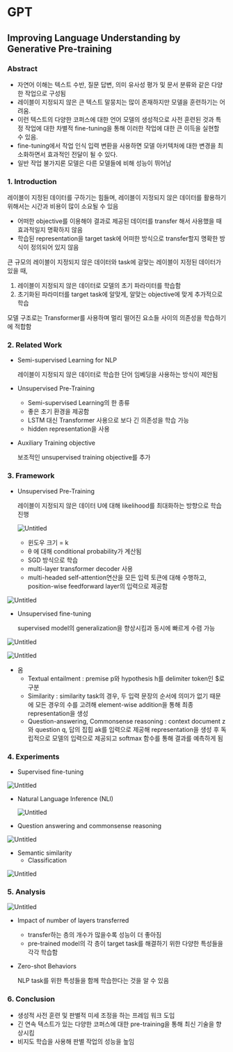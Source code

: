 
# GPT

## Improving Language Understanding by Generative Pre-training

### Abstract

- 자연어 이해는 텍스트 수반, 질문 답변, 의미 유사성 평가 및 문서 분류와 같은 다양한 작업으로 구성됨
- 레이블이 지정되지 않은 큰 텍스트 말뭉치는 많이 존재하지만 모델을 훈련하기는 어려움.
- 이런 텍스트의 다양한 코퍼스에 대한 언어 모델의 생성적으로 사전 훈련된 것과 특정 작업에 대한 차별적 fine-tuning을 통해 이러한 작업에 대한 큰 이득을 실현할 수 있음.
- fine-tuning에서 작업 인식 입력 변환을 사용하면 모델 아키텍처에 대한 변경을 최소화하면서 효과적인 전달이 될 수 있다.
- 일반 작업 불가지론 모델은 다른 모델들에 비해 성능이 뛰어남

### 1. Introduction

레이블이 지정된 데이터를 구하기는 힘들며, 레이블이 지정되지 않은 데이터를 활용하기 위해서는 시간과 비용이 많이 소요될 수 있음

- 어떠한 objective를 이용해야 결과로 제공된 데이터를 transfer 해서 사용했을 때 효과적일지 명확하지 않음
- 학습된 representation을 target task에 어떠한 방식으로 transfer할지 명확한 방식이 정의되어 있지 않음

큰 규모의 레이블이 지정되지 않은 데이터와 task에 걸맞는 레이블이 지정된 데이터가 있을 때,

1. 레이블이 지정되지 않은 데이터로 모델의 초기 파라미터를 학습함
2. 초기화된 파라미터를 target task에 알맞게, 알맞는 objective에 맞게 추가적으로 학습

모델 구조로는 Transformer를 사용하며 멀리 떨어진 요소들 사이의 의존성을 학습하기에 적합함

### 2. Related Work

- Semi-supervised Learning for NLP
    
    레이블이 지정되지 않은 데이터로 학습한 단어 임베딩을 사용하는 방식이 제안됨
    
- Unsupervised Pre-Training
    - Semi-supervised Learning의 한 종류
    - 좋은 초기 환경을 제공함
    - LSTM 대신 Transformer 사용으로 보다 긴 의존성을 학습 가능
    - hidden representation을 사용
- Auxiliary Training objective
    
    보조적인 unsupervised training objective를 추가
    

### 3. Framework

- Unsupervised Pre-Training
    
    레이블이 지정되지 않은 데이터 U에 대해 likelihood를 최대화하는 방향으로 학습 진행
    
    ![Untitled](Untitled.png)
    
    - 윈도우 크기 = k
    - θ 에 대해 conditional probability가 계산됨
    - SGD 방식으로 학습
    - multi-layer transformer decoder 사용
    - multi-headed self-attention연산을 모든 입력 토큰에 대해 수행하고, position-wise feedforward layer의 입력으로 제공함

![Untitled](Untitled%201.png)

- Unsupervised fine-tuning
    
    supervised model의 generalization을 향상시킴과 동시에 빠르게 수렴 가능
    

![Untitled](Untitled%202.png)

![Untitled](Untitled%203.png)

- 옴
    - Textual entailment : premise p와 hypothesis h를 delimiter token인 $로 구분
    - Similarity : similarity task의 경우, 두 입력 문장의 순서에 의미가 없기 때문에 모든 경우의 수를 고려해 element-wise addition을 통해 최종 representation을 생성
    - Question-answering, Commonsense reasoning : context document z와 question q, 답의 집힙 ak를 입력으로 제공해 representation을 생성 후 독립적으로 모델의 입력으로 제공되고 softmax 함수를 통해 결과를 예측하게 됨

### 4. Experiments

- Supervised fine-tuning

![Untitled](https://www.notion.so/GPT-77c4b108f3bc414e91d00b61a8061ecd#56dd108e3b8842aa8facbf613cf8cf17.png)

- Natural Language Inference (NLI)
    
    ![Untitled](Untitled%205.png)
    
- Question answering and commonsense reasoning

![Untitled](Untitled%206.png)

- Semantic similarity
    - Classification

![Untitled](Untitled%207.png)

### 5. Analysis

![Untitled](Untitled%208.png)

- Impact of number of layers transferred
    - transfer하는 층의 개수가 많을수록 성능이 더 좋아짐
    - pre-trained model의 각 층이 target task를 해결하기 위한 다양한 특성들을 각각 학습함
- Zero-shot Behaviors
    
    NLP task를 위한 특성들을 함께 학습한다는 것을 알 수 있음
    

### 6. Conclusion

- 생성적 사전 훈련 및 판별적 미세 조정을 하는 프레임 워크 도입
- 긴 연속 텍스트가 있는 다양한 코퍼스에 대한 pre-training을 통해 최신 기술을 향상시킴
- 비지도 학습을 사용해 판별 작업의 성능을 높임
